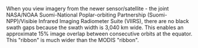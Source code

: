 <p>When you view imagery from the newer sensor/satellite - the joint NASA/NOAA Suomi-National Poplar-orbiting Partnership (Suomi-NPP)/Visibie Infrared Imaging Radiometer Suite (VIIRS), there are no black swath gaps because the swath width is 3,040 km wide. This enables an approximate 15% image overlap between consecutive orbits at the equator. This "ribbon" is much wider than the MODIS "ribbon".</p>
